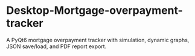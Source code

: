 # Desktop-Mortgage-overpayment-tracker
A PyQt6 mortgage overpayment tracker with simulation, dynamic graphs, JSON save/load, and PDF report export.
